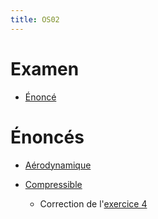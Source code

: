 ```yaml
---
title: OS02
---
```


# Examen

* [Énoncé](sujet.pdf)

# Énoncés

* [Aérodynamique](aero.pdf)
* [Compressible](comp.pdf)

	- Correction de l'[exercice 4](20201106.html)

